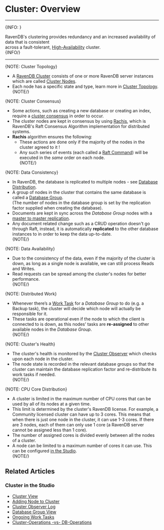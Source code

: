 # Cluster: Overview
---

{INFO: }

RavenDB's clustering provides redundancy and an increased availability of data that is consistent  
across a fault-tolerant, [High-Availability](https://en.wikipedia.org/wiki/High-availability_cluster) cluster.  
{INFO/}

---

{NOTE: Cluster Topology}

* A [RavenDB Cluster](../../glossary/ravendb-cluster) consists of one or more RavenDB server instances which are called [Cluster Nodes](../../glossary/cluster-node).  
* Each node has a specific state and type, learn more in [Cluster Topology](../../server/clustering/rachis/cluster-topology).  
{NOTE/}

{NOTE: Cluster Consensus}

* Some actions, such as creating a new database or creating an index, require a [cluster consensus](../../server/clustering/rachis/consensus-operations) in order to occur.  
* The cluster nodes are kept in consensus by using [Rachis](../../server/clustering/rachis/what-is-rachis), 
  which is RavenDB's Raft Consensus Algorithm implementation for distributed systems.  
* **Rachis** algorithm ensures the following:  
  * These actions are done only if the majority of the nodes in the cluster agreed to it !  
  * Any such series of events (each called a [Raft Command](../../glossary/raft-command)) will be executed in the _same_ order on each node.  
{NOTE/}

{NOTE: Data Consistency}

* In RavenDB, the database is replicated to multiple nodes - see [Database Distribution](../../server/clustering/distribution/distributed-database).  
* A group of nodes in the cluster that contains the same database is called a [Database Group](../../studio/database/settings/manage-database-group).  
  (The number of nodes in the database group is set by the replication factor supplied when creating the database).  
* Documents are kept in sync across the _Database Group_ nodes with a [master to master replication](../../server/clustering/replication/replication).  
* Any document related change such as a CRUD operation doesn't go through Raft, 
  instead, it is automatically **replicated** to the other database instances to in order to keep the data up-to-date.  
{NOTE/}

{NOTE: Data Availability}

* Due to the consistency of the data, even if the majority of the cluster is down, as long as a single node is available, we can still process Reads and Writes.
* Read requests can be spread among the cluster's nodes for better performance.  
{NOTE/}

{NOTE: Distributed Work}

* Whenever there’s a [Work Task](../../server/clustering/distribution/highly-available-tasks) for a _Database Group_ to do (e.g. a Backup task), 
  the cluster will decide which node will actually be responsible for it.  
* These tasks are operational even if the node to which the client is connected to is down, as this nodes' tasks are **re-assigned** to other available nodes in the _Database Group_.  
{NOTE/}

{NOTE: Cluster's Health}

* The cluster's health is monitored by the [Cluster Observer](../../server/clustering/distribution/cluster-observer) which checks upon each node in the cluster.  
* The node state is recorded in the relevant database groups so that the cluster can maintain the database replication factor and re-distribute its work tasks if needed.  
{NOTE/}

{NOTE: CPU Core Distribution}

* A cluster is limited in the maximum number of CPU cores that can be used by all of its nodes 
at a given time.  
* This limit is determined by the cluster's RavenDB license. For example, a Community licensed 
cluster can have up to 3 cores. This means that when there is just one node in the cluster, it 
can use 1-3 cores. If there are 3 nodes, each of them can only use 1 core (a RavenDB server 
cannot be assigned less than 1 core).  
* The number of assigned cores is divided evenly between all the nodes of a cluster.  
* A node can be limited to a maximum number of cores it can use. This can be configured 
[in the Studio](../../studio/server/cluster/cluster-view#reassign-cores).  
{NOTE/}

## Related Articles

### Cluster in the Studio
- [Cluster View](../../studio/server/cluster/cluster-view)
- [Adding Node to Cluster](../../studio/server/cluster/add-node-to-cluster)  
- [Cluster Observer Log](../../studio/server/debug/advanced/cluster-observer)  
- [Database Group View](../../studio/database/settings/manage-database-group)  
- [Ongoing Work Tasks](../../studio/database/tasks/ongoing-tasks/general-info)  
- [Cluster-Operations -vs- DB-Operations](../../studio/server/cluster/cluster-view#cluster-wide-operation--vs--database-operations)  
